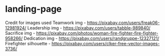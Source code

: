 # landing-page
Credit for images used
Teamwork img - https://pixabay.com/users/freak06-12981924/
Leadership img - https://pixabay.com/users/tabble-989840/
Sacrifice img - https://pixabay.com/photos/woman-fire-fighter-fire-fighter-958266/
Dedication img - https://pixabay.com/users/randgruppe-12327121/
Firefighter silhouette - https://pixabay.com/users/clker-free-vector-images-3736/ 